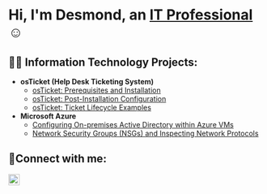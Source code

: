 <h1>Hi, I'm Desmond, an <a href="[https://www.linkedin.com/in/desmond-thompson]">IT Professional</a>☺</h1>

<h2>👨‍💻 Information Technology Projects:</h2>

- <b>osTicket (Help Desk Ticketing System)</b>
  - [osTicket: Prerequisites and Installation](https://github.com/DesmondJThompson/osticket-prereqs)
  - [osTicket: Post-Installation Configuration](https://github.com/DesmondJThompson/post-install-config)
  - [osTicket: Ticket Lifecycle Examples](https://github.com/DesmondJThompson/ticket-lifecycle)
- <b>Microsoft Azure</b>
  - [Configuring On-premises Active Directory within Azure VMs](https://github.com/DesmondJThompson/configure-ad)
  - [Network Security Groups (NSGs) and Inspecting Network Protocols](https://github.com/DesmondJThompson/azure-network-protocols)

<h2>🤳Connect with me:</h2>


[<img align="left" alt="Desmond | LinkedIn" width="22px" src="https://cdn.jsdelivr.net/npm/simple-icons@v3/icons/linkedin.svg" />][linkedin]



[linkedin]: https://www.linkedin.com/in/desmond-thompson/
